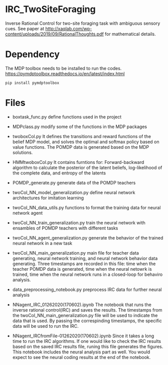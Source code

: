 # IRC_TwoSiteForaging
Inverse Rational Control for two-site foraging task with ambiguous sensory cues.
See paper at http://xaqlab.com/wp-content/uploads/2019/09/RationalThoughts.pdf for mathematical details.

# Dependency
The MDP toolbox needs to be installed to run the codes. https://pymdptoolbox.readthedocs.io/en/latest/index.html
```
pip install pymdptoolbox
```

# Files
* boxtask_func.py
  define functions used in the project 
  
* MDPclass.py
  modify some of the functions in the MDP packages
 
* twoboxCol.py
  It defines the transitions and reward functions of the belief MDP model, and solves the optimal and softmax policy based on   value functions. The POMDP data is generated based on the MDP solutions. 

* HMMtwoboxCol.py 
  It contains furntions for: Forward-backward algorithm to calculate the posterior of the latent beliefs,
                             log-likelihood of the complete data, and entropy of the latents
                             
* POMDP_generate.py
  generate data of the POMDP teachers
  
* twoCol_NN_model_generalization.py
  define neural network architectures for imitation learning 
  
* twoCol_NN_data_utils.py
  functions to format the training data for neural network agent

* twoCol_NN_train_generalization.py
  train the neural network with ensambles of POMDP teachers with different tasks
  
* twoCol_NN_agent_generalization.py
  generate the behavior of the trained neural network in a new task
  
* twoCol_NN_main_generalization.py
  main file for teacher data generating, neural network training, and neural network behavior data generating. 
  Three timestamps are recorded in this file: time when the teacher POMDP data is generated, time when the neural netowrk is trained, time when the neural network runs in a closed-loop for behaviro analysis. 
  
* data_preprocessing_notebook.py
  preprocess IRC data for further neural analysis
  

* NNagent_IRC_01262020(170602).ipynb
  The notebook that runs the inverse rational control(IRC) and saves the results. 
  The timestamps from the twoCol_NN_main_generalization.py file will be used to indicate the data that is used. By passing the correspinding timestamps, the specific data will be used to run the IRC. 
  
 * NNagent_IRCfromFile-01262020(170602).ipynb
  Since it takes a long time to run the IRC algorithms. If one would like to check the IRC results based on the saved IRC results file, runing this file generates the figures. 
   This notebook includes the neural analysis part as well. You would expect to see the neural coding results at the end of the notebook.
  
